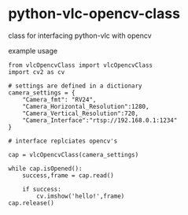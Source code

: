 # python-vlc-opencv-class
class for interfacing python-vlc with opencv


example usage

    from vlcOpencvClass import vlcOpencvClass
    import cv2 as cv

    # settings are defined in a dictionary
    camera_settings = { 
        "Camera_fmt": "RV24",
        "Camera_Horizontal_Resolution":1280,
        "Camera_Vertical_Resolution":720,
        "Camera_Interface":"rtsp://192.168.0.1:1234"
    }

    # interface replciates opencv's

    cap = vlcOpencvClass(camera_settings)

    while cap.isOpened():
        success,frame = cap.read()

        if success:
            cv.imshow('hello!',frame)
    cap.release()
